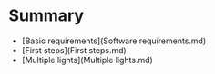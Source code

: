 # Summary

* [Basic requirements](Software requirements.md)
* [First steps](First steps.md)
* [Multiple lights](Multiple lights.md)

